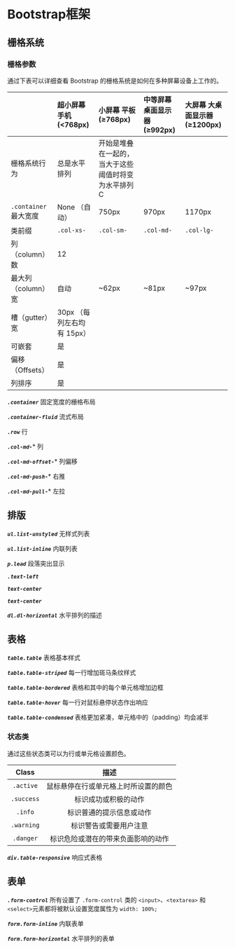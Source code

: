# Bootstrap框架

## 栅格系统

### 栅格参数

通过下表可以详细查看 Bootstrap 的栅格系统是如何在多种屏幕设备上工作的。

|                       | 超小屏幕 手机 (<768px)     | 小屏幕 平板 (≥768px)                                | 中等屏幕 桌面显示器 (≥992px) | 大屏幕 大桌面显示器 (≥1200px) |
| :-------------------- | :------------------------- | :-------------------------------------------------- | :--------------------------- | :---------------------------- |
| 栅格系统行为          | 总是水平排列               | 开始是堆叠在一起的，当大于这些阈值时将变为水平排列C |                              |                               |
| `.container` 最大宽度 | None （自动）              | 750px                                               | 970px                        | 1170px                        |
| 类前缀                | `.col-xs-`                 | `.col-sm-`                                          | `.col-md-`                   | `.col-lg-`                    |
| 列（column）数        | 12                         |                                                     |                              |                               |
| 最大列（column）宽    | 自动                       | ~62px                                               | ~81px                        | ~97px                         |
| 槽（gutter）宽        | 30px （每列左右均有 15px） |                                                     |                              |                               |
| 可嵌套                | 是                         |                                                     |                              |                               |
| 偏移（Offsets）       | 是                         |                                                     |                              |                               |
| 列排序                | 是                         |                                                     |                              |                               |

***`.container`***	固定宽度的栅格布局

***`.container-fluid`***	流式布局

***`.row`***	行

***`.col-md-`****	列

***`.col-md-offset-`****	列偏移

***`.col-md-push-`****	右推

***`.col-md-pull-`****	左拉

## 排版

***`ul.list-unstyled`***	无样式列表

***`ul.list-inline`***	内联列表

***`p.lead`***	段落突出显示

***`.text-left`***

***`text-center`***

***`text-center`***

***`dl.dl-horizontal`***	水平排列的描述

## 表格

***`table.table`***	表格基本样式

***`table.table-striped`***	每一行增加斑马条纹样式

***`table.table-bordered`***	表格和其中的每个单元格增加边框

***`table.table-hover`***	每一行对鼠标悬停状态作出响应

***`table.table-condensed`***	表格更加紧凑，单元格中的（padding）均会减半

### 状态类

通过这些状态类可以为行或单元格设置颜色。

|   Class    |                 描述                 |
| :--------: | :----------------------------------: |
| `.active`  | 鼠标悬停在行或单元格上时所设置的颜色 |
| `.success` |         标识成功或积极的动作         |
|  `.info`   |       标识普通的提示信息或动作       |
| `.warning` |        标识警告或需要用户注意        |
| `.danger`  |  标识危险或潜在的带来负面影响的动作  |

***`div.table-responsive`***	响应式表格

## 表单

***`.form-control`***	所有设置了 `.form-control` 类的 `<input>`、`<textarea>` 和 `<select>`元素都将被默认设置宽度属性为 `width: 100%;`

***`form.form-inline`***	内联表单

***`form.form-horizontal`***	水平排列的表单